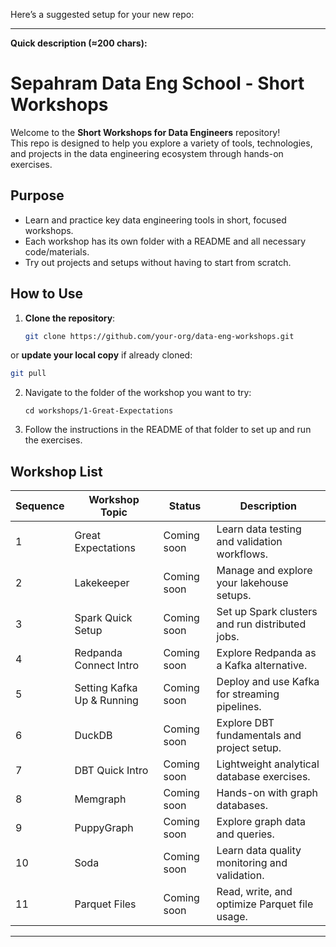 Here’s a suggested setup for your new repo:

---

**Quick description (≈200 chars):**
# Sepahram Data Eng School - Short Workshops

Welcome to the **Short Workshops for Data Engineers** repository!  
This repo is designed to help you explore a variety of tools, technologies, and projects in the data engineering ecosystem through hands-on exercises.

## Purpose

- Learn and practice key data engineering tools in short, focused workshops.
- Each workshop has its own folder with a README and all necessary code/materials.
- Try out projects and setups without having to start from scratch.

## How to Use

1. **Clone the repository**:
   ```bash
   git clone https://github.com/your-org/data-eng-workshops.git
   ```

or **update your local copy** if already cloned:

  ```bash
  git pull
  ```

2. Navigate to the folder of the workshop you want to try:

   ```
   cd workshops/1-Great-Expectations
   ```

3. Follow the instructions in the README of that folder to set up and run the exercises.

## Workshop List


| Sequence | Workshop Topic             | Status      | Description                                     |
| -------- | -------------------------- | ----------- | ----------------------------------------------- |
| 1        | Great Expectations         | Coming soon | Learn data testing and validation workflows.    |
| 2        | Lakekeeper                 | Coming soon | Manage and explore your lakehouse setups.       |
| 3        | Spark Quick Setup          | Coming soon | Set up Spark clusters and run distributed jobs. |
| 4        | Redpanda Connect Intro     | Coming soon | Explore Redpanda as a Kafka alternative.        |
| 5        | Setting Kafka Up & Running | Coming soon | Deploy and use Kafka for streaming pipelines.   |
| 6        | DuckDB                     | Coming soon | Explore DBT fundamentals and project setup.     |
| 7        | DBT Quick Intro            | Coming soon | Lightweight analytical database exercises.      |
| 8        | Memgraph                   | Coming soon | Hands-on with graph databases.                  |
| 9        | PuppyGraph                 | Coming soon | Explore graph data and queries.                 |
| 10       | Soda                       | Coming soon | Learn data quality monitoring and validation.   |
| 11       | Parquet Files              | Coming soon | Read, write, and optimize Parquet file usage.   |


---

